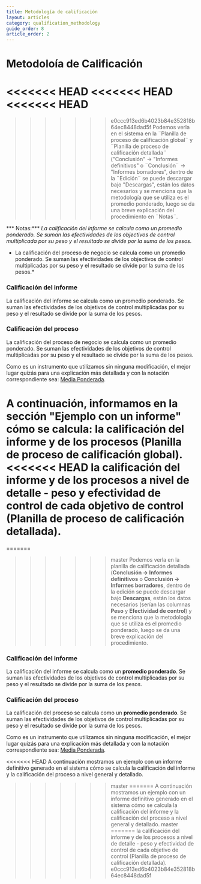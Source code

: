 ```yaml
---
title: Metodología de calificación
layout: articles
category: qualification_methodology
guide_order: 8
article_order: 2
---
```


# Metodoloía de Calificación

<<<<<<< HEAD
<<<<<<< HEAD
<<<<<<< HEAD
=======
>>>>>>> e0ccc913ed6b4023b84e352818b64ec8448dad5f
Podemos verla en el sistema en la ¨Planilla de proceso de calificación global¨ y ¨Planilla de proceso de calificación detallada¨ ("Conclusión" -> "Informes definitivos" o ¨Conclusión¨ -> "Informes borradores", dentro de la ¨Edición¨ se puede descargar bajo "Descargas", están los datos necesarios y se menciona que la metodología que se utiliza es el promedio ponderado, luego se da una breve explicación del procedimiento en ¨Notas¨.

*** Notas:*** *La calificación del informe se calcula como un promedio ponderado. Se suman las efectividades de los objectivos de control multiplicada por su peso y el resultado se divide por la suma de los pesos.*

* La calificación del proceso de negocio se calcula como un promedio ponderado. Se suman las efectividades de los objectivos de control multiplicadas por su peso y el resultado se divide por la suma de los pesos.*
 
### Calificación del informe

La calificación del informe se calcula como un promedio ponderado. Se suman las efectividades de los objetivos de control multiplicadas por su peso y el resultado se divide por la suma de los pesos.  

### Calificación del proceso

La calificación del proceso de negocio se calcula como un promedio ponderado. Se suman las efectividades de los objetivos de control multiplicadas por su peso y el resultado se divide por la suma de los pesos.


Como es un instrumento que utilizamos sin ninguna modificación, el mejor lugar quizás para una explicación más detallada y con la notación correspondiente sea: [Media Ponderada](https://es.wikipedia.org/wiki/Media_ponderada).


A continuación, informamos en la sección "Ejemplo con un informe" cómo se calcula:
la calificación del informe y de los procesos (Planilla de proceso de calificación global).
<<<<<<< HEAD
la calificación del informe y de los procesos a nivel de detalle - peso y efectividad de control de cada objetivo de control (Planilla de proceso de calificación detallada).
=======
=======
>>>>>>> master
Podemos verla en la planilla de calificación detallada (**Conclusión -> Informes definitivos** o **Conclusión -> Informes borradores**, dentro de la edición se puede descargar bajo **Descargas**, están los datos necesarios (serían las columnas **Peso** y **Efectividad de control**) y se menciona que la metodología que se utiliza es el promedio ponderado, luego se da una breve explicación del procedimiento.
 
### Calificación del informe

La calificación del informe se calcula como un **promedio ponderado**. Se suman las efectividades de los objetivos de control multiplicadas por su peso y el resultado se divide por la suma de los pesos. 

### Calificación del proceso

La calificación del proceso se calcula como un **promedio ponderado**. Se suman las efectividades de los objetivos de control multiplicadas por su peso y el resultado se divide por la suma de los pesos.

Como es un instrumento que utilizamos sin ninguna modificación, el mejor lugar quizás para una explicación más detallada y con la notación correspondiente sea: [Media Ponderada](https://es.wikipedia.org/wiki/Media_ponderada).

<<<<<<< HEAD
A continuación mostramos un ejemplo con un informe definitivo generado en el sistema cómo se calcula la calificación del informe y la calificación del proceso a nivel general y detallado.
>>>>>>> master
=======
A continuación mostramos un ejemplo con un informe definitivo generado en el sistema cómo se calcula la calificación del informe y la calificación del proceso a nivel general y detallado.
>>>>>>> master
=======
la calificación del informe y de los procesos a nivel de detalle - peso y efectividad de control de cada objetivo de control (Planilla de proceso de calificación detallada).
>>>>>>> e0ccc913ed6b4023b84e352818b64ec8448dad5f
